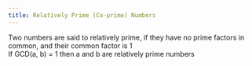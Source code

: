 ```yaml
---
title: Relatively Prime (Co-prime) Numbers
---
```


Two numbers are said to relatively prime, if they have no prime factors in common, and their common factor is 1  
If GCD(a, b) = 1 then a and b are relatively prime numbers